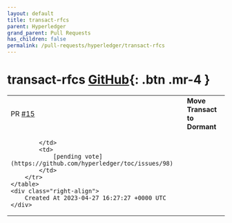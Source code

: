 ```yaml
---
layout: default
title: transact-rfcs
parent: Hyperledger
grand_parent: Pull Requests
has_children: false
permalink: /pull-requests/hyperledger/transact-rfcs
---
```


# transact-rfcs <span class="fs-3 right-align">[GitHub](https://github.com/hyperledger/transact-rfcs){: .btn .mr-4 }</span>


<div>
    <table>
        <tr>
            <td>
                PR <a href="https://github.com/hyperledger/transact-rfcs/pull/15" class=".btn">#15</a>
            </td>
            <td>
                <b>
                    Move Transact to Dormant
                </b>
            </td>
        </tr>
        <tr>
            <td>
                
            </td>
            <td>
                [pending vote](https://github.com/hyperledger/toc/issues/98)
            </td>
        </tr>
    </table>
    <div class="right-align">
        Created At 2023-04-27 16:27:27 +0000 UTC
    </div>
</div>

